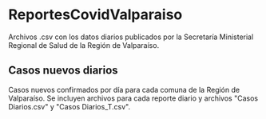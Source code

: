 # ReportesCovidValparaiso
Archivos .csv con los datos diarios publicados por la Secretaría Ministerial Regional de Salud de la Región de Valparaíso.

## Casos nuevos diarios
Casos nuevos confirmados por día para cada comuna de la Región de Valparaíso. Se incluyen archivos para cada reporte diario y archivos "Casos Diarios.csv" y "Casos Diarios_T.csv".
